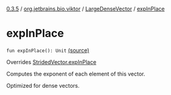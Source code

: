 [0.3.5](../../index.md) / [org.jetbrains.bio.viktor](../index.md) / [LargeDenseVector](index.md) / [expInPlace](.)

# expInPlace

`fun expInPlace(): Unit` [(source)](https://github.com/JetBrains-Research/viktor/blob/0.3.5/src/main/kotlin/org/jetbrains/bio/viktor/DenseVector.kt#L83)

Overrides [StridedVector.expInPlace](../-strided-vector/exp-in-place.md)

Computes the exponent of each element of this vector.

Optimized for dense vectors.

